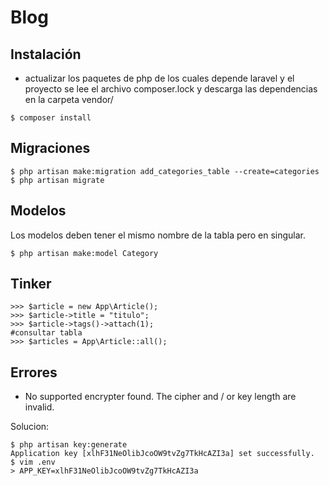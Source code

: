 # Blog

## Instalación

- actualizar los paquetes de php de los cuales depende laravel y el proyecto
se lee el archivo composer.lock y descarga las dependencias en la carpeta
vendor/

```shell
$ composer install
```

## Migraciones

```shell
$ php artisan make:migration add_categories_table --create=categories
$ php artisan migrate
```

## Modelos

Los modelos deben tener el mismo nombre de la tabla pero en singular.

```shell
$ php artisan make:model Category
```

## Tinker

```shell
>>> $article = new App\Article();
>>> $article->title = "titulo";
>>> $article->tags()->attach(1);
#consultar tabla
>>> $articles = App\Article::all();
```

## Errores

- No supported encrypter found. The cipher and / or key length are invalid.

Solucion:
```shell
$ php artisan key:generate
Application key [xlhF31NeOlibJcoOW9tvZg7TkHcAZI3a] set successfully.
$ vim .env
> APP_KEY=xlhF31NeOlibJcoOW9tvZg7TkHcAZI3a
```
